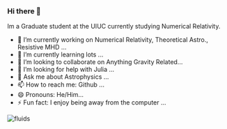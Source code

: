### Hi there 👋


Im a Graduate student at the UIUC currently studying Numerical Relativity.

- 🔭 I’m currently working on Numerical Relativity, Theoretical Astro., Resistive MHD ...
- 🌱 I’m currently learning lots ...
- 👯 I’m looking to collaborate on Anything Gravity Related...
- 🤔 I’m looking for help with Julia ...
- 💬 Ask me about Astrophysics ...
- 📫 How to reach me: Github ...
- 😄 Pronouns: He/Him...
- ⚡ Fun fact: I enjoy being away from the computer ...

 
 
![fluids](https://giphy.com/gifs/physics-fluiddynamics-kelvinhelmholtz-w3Ze42saoQlL7Dc0N9.gif)